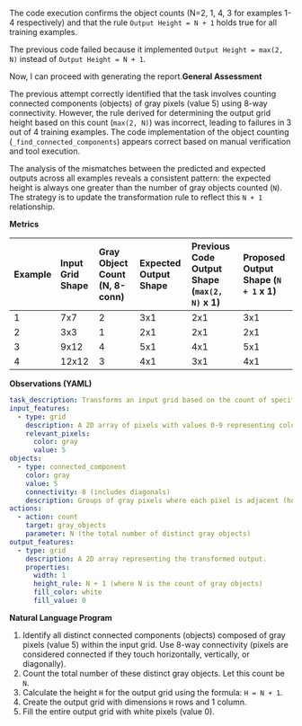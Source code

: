 The code execution confirms the object counts (N=2, 1, 4, 3 for examples 1-4 respectively) and that the rule `Output Height = N + 1` holds true for all training examples.

The previous code failed because it implemented `Output Height = max(2, N)` instead of `Output Height = N + 1`.

Now, I can proceed with generating the report.**General Assessment**

The previous attempt correctly identified that the task involves counting connected components (objects) of gray pixels (value 5) using 8-way connectivity. However, the rule derived for determining the output grid height based on this count (`max(2, N)`) was incorrect, leading to failures in 3 out of 4 training examples. The code implementation of the object counting (`_find_connected_components`) appears correct based on manual verification and tool execution.

The analysis of the mismatches between the predicted and expected outputs across all examples reveals a consistent pattern: the expected height is always one greater than the number of gray objects counted (`N`). The strategy is to update the transformation rule to reflect this `N + 1` relationship.

**Metrics**

| Example | Input Grid Shape | Gray Object Count (N, 8-conn) | Expected Output Shape | Previous Code Output Shape (`max(2, N)` x 1) | Proposed Output Shape (`N + 1` x 1) |
| :------ | :--------------- | :---------------------------- | :-------------------- | :----------------------------------------- | :-------------------------------- |
| 1       | 7x7              | 2                             | 3x1                   | 2x1                                        | 3x1                               |
| 2       | 3x3              | 1                             | 2x1                   | 2x1                                        | 2x1                               |
| 3       | 9x12             | 4                             | 5x1                   | 4x1                                        | 5x1                               |
| 4       | 12x12            | 3                             | 4x1                   | 3x1                                        | 4x1                               |

**Observations (YAML)**


```yaml
task_description: Transforms an input grid based on the count of specific objects within it.
input_features:
  - type: grid
    description: A 2D array of pixels with values 0-9 representing colors. Contains various patterns and objects.
    relevant_pixels:
      color: gray
      value: 5
objects:
  - type: connected_component
    color: gray
    value: 5
    connectivity: 8 (includes diagonals)
    description: Groups of gray pixels where each pixel is adjacent (horizontally, vertically, or diagonally) to at least one other pixel in the group.
actions:
  - action: count
    target: gray_objects
    parameter: N (the total number of distinct gray objects)
output_features:
  - type: grid
    description: A 2D array representing the transformed output.
    properties:
      width: 1
      height_rule: N + 1 (where N is the count of gray objects)
      fill_color: white
      fill_value: 0
```


**Natural Language Program**

1.  Identify all distinct connected components (objects) composed of gray pixels (value 5) within the input grid. Use 8-way connectivity (pixels are considered connected if they touch horizontally, vertically, or diagonally).
2.  Count the total number of these distinct gray objects. Let this count be `N`.
3.  Calculate the height `H` for the output grid using the formula: `H = N + 1`.
4.  Create the output grid with dimensions `H` rows and 1 column.
5.  Fill the entire output grid with white pixels (value 0).